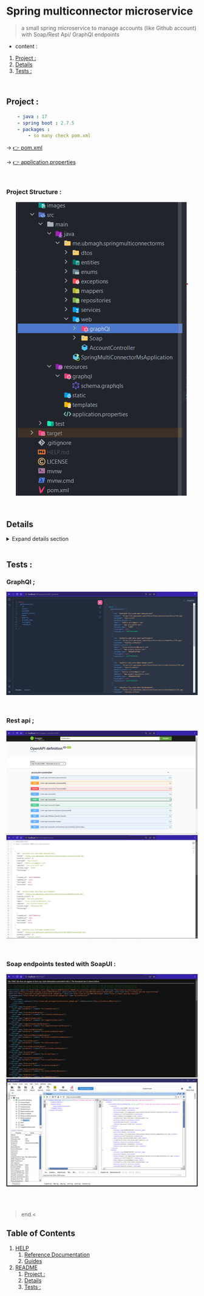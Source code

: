 # Spring multiconnector microservice

> a small spring microservice to manage accounts (like Github account) with Soap/Rest Api/ GraphQl endpoints 

* content : 


1. [Project :](README/#project_:)
2. [Details ](README/#details_)
3. [Tests : ](README/#tests_:_)



<br>

## Project :

```yaml
    - java : 17
    - spring boot : 2.7.5
    - packages : 
        - so many check pom.xml 
```

-> [👉 pom.xml](./pom.xml)

-> [👉 application.properties ](./src/main/resources/application.properties)

<br>

### Project Structure : 

<p align="center">
<img src="./images/1.png">
</p>


<br>

## Details 

<details>
  <summary> Expand details section </summary>
<hr>
<br>


### Dtos : 


* [👉 AccountRequestDTO ](./src/main/java/me/ubmagh/springmulticonnectorms/dtos/AccountRequestDTO.java)

```java
@Builder
@XmlRootElement(name = "AccountRequestDTO")
public class AccountRequestDTO {

    private String avatar;

    private String username;
    private String password;

    private String email;
    private String website;
    private AccountTypeEnum account_type;

    private String current_password;

    public AccountRequestDTO() {
    }

    public AccountRequestDTO(String avatar, String username, String password, String email, String website, AccountTypeEnum account_type, String current_password) {
        this.avatar = avatar;
        this.username = username;
        this.password = password;
        this.email = email;
        this.website = website;
        this.account_type = account_type;
        this.current_password = current_password;
    }

    // .... setters & getters 
}    
```

* [👉 AccountResponseDTO ](./src/main/java/me/ubmagh/springmulticonnectorms/dtos/AccountResponseDTO.java)

```java
@Builder
@XmlRootElement(name = "AccountResponseDTO")
public class AccountResponseDTO {

    private String id;

    private String avatar;
    private int profile_visits;

    private String username;

    private String email;
    private String website;
    private AccountTypeEnum account_type;

    private List<AccountResponseDTO> followings = new ArrayList<>();

    private Long created_at;
    private Long updated_at;
    private Long lastLogin;

    private boolean activated;

    public AccountResponseDTO() {
    }
    
   // ... Getters & Setters
   
}
```

* [👉 LoginRequest ](./src/main/java/me/ubmagh/springmulticonnectorms/dtos/LoginRequest.java)

```java
@Builder
@XmlRootElement(name = "LoginRequest")
public class LoginRequest {

    private String username;
    private String password;

    public LoginRequest() {
    }

    public LoginRequest(String username, String password) {
        this.username = username;
        this.password = password;
    }
 
    // ... getters & setters
}     
```


<br>

### Entities (Jpa)

* [👉 Account ](./src/main/java/me/ubmagh/springmulticonnectorms/entities/Account.java)

```java
@Data
@AllArgsConstructor
@NoArgsConstructor
@Entity
@Builder
@Table(name = "app_accounts")
public class Account {

    @Id
    private String id;

    private String avatar;
    private int profile_visits;

    @Column(unique = true, nullable = false)
    private String username;
    @Transient
    private char[] password;

    private String email;
    private String website;
    @Enumerated(EnumType.STRING)
    private AccountTypeEnum account_type;

    @ManyToMany()
    private List<Account> followings = new ArrayList<>();

    private Long created_at;
    private Long updated_at;
    private Long lastLogin;

    private boolean activated;
}
```


<br>

### Enums : 

* [👉 Enum ](./src/main/java/me/ubmagh/springmulticonnectorms/enums/AccountTypeEnum.java)

```java
@XmlEnum()
public enum AccountTypeEnum {
    ORGANISATION, USER;

    public String value() {
        return name();
    }

    public static AccountTypeEnum fromValue(String v) {
        return valueOf(v);
    }
}
```


<br>

### Exceptions :

* [👉 AccountIdNotFoundException ](./src/main/java/me/ubmagh/springmulticonnectorms/exceptions/AccountIdNotFoundException.java)
* [👉 AccountUsernameNotFoundException ](./src/main/java/me/ubmagh/springmulticonnectorms/exceptions/AccountUsernameNotFoundException.java)
* [👉 PasswordIncorrectException ](./src/main/java/me/ubmagh/springmulticonnectorms/exceptions/PasswordIncorrectException.java)
* [👉 UsernameAlreadyExistsException ](./src/main/java/me/ubmagh/springmulticonnectorms/exceptions/UsernameAlreadyExistsException.java)


<br>

### Mappers :

* Implemented a MapStruct mapper :  [👉 AccountsMapper ](./src/main/java/me/ubmagh/springmulticonnectorms/mappers/AccountsMapper.java )

```java
@Mapper(componentModel = "spring")
public interface AccountsMapper  {

    AccountResponseDTO fromAccount(Account account);

    @Mapping(target = "password", ignore = true)
    Account fromAccountRequestDTO(AccountRequestDTO accountRequestDTO);

    @AfterMapping
    default void setPassword(@MappingTarget Account account, AccountRequestDTO accountRequestDTO) {
        String password = accountRequestDTO.getPassword();
        account.setPassword(password.toCharArray());
    }

}
```


<br>

### Repositories : 

* One single Account Repository ;  [👉 AccountRepository ](./src/main/java/me/ubmagh/springmulticonnectorms/repositories/AccountRepository.java )

```java
@Repository
public interface AccountRepository extends JpaRepository<Account, String> {

    Optional<Account> findByUsername(String username);

}
```

<br>

### Services : 

* I created first the interface : [👉 AccountService ](./src/main/java/me/ubmagh/springmulticonnectorms/services/AccountService.java)

* Then it's implemented in : [👉 AccountServiceImpl ](./src/main/java/me/ubmagh/springmulticonnectorms/services/AccountServiceImpl.java)

```java
@Service
@Transactional
@AllArgsConstructor
public class AccountServiceImpl implements AccountService {

    private AccountRepository accountRepository;
    private AccountsMapper mapper;

    @Override
    public AccountResponseDTO getAccountById(String accountId) throws AccountIdNotFoundException {
        Account account = accountRepository.findById( accountId ).orElseThrow(() -> new AccountIdNotFoundException(accountId));
        if( account.isActivated())
            account.setProfile_visits( account.getProfile_visits()+1 );
        return mapper.fromAccount(account);
    }

    @Override
    public AccountResponseDTO getAccountByUsername(String Username) throws AccountUsernameNotFoundException {
        Account account = accountRepository.findByUsername( Username ).orElseThrow(() -> new AccountUsernameNotFoundException(Username));
        if( account.isActivated())
            account.setProfile_visits( account.getProfile_visits()+1 );
        return mapper.fromAccount(account);
    }

    @Override
    public List<AccountResponseDTO> getAccountsList() {
        List<Account> accounts = accountRepository.findAll();
        return accounts.stream().map(account -> mapper.fromAccount(account)).collect(Collectors.toList());
    }

    // ......
    
}
```


<br>

### Web controllers & Endpoints definition : 

#### GraphQl : 

* I've created the GraphQl controller:  [👉 AccountsQraphQlController ](./src/main/java/me/ubmagh/springmulticonnectorms/web/graphQl/AccountsQraphQlController.java)

```java
@Controller
@AllArgsConstructor
public class AccountsQraphQlController {

    private AccountService accountService;

    @QueryMapping
    public List<AccountResponseDTO> getAcountsList(){
        return accountService.getAccountsList();
    }

    @QueryMapping
    public AccountResponseDTO getAcount( @Argument String accountId){
        AccountResponseDTO account=null;
        try{
            account = accountService.getAccountById(accountId);
        }catch (AccountIdNotFoundException exc){
            throw new ResponseStatusException( HttpStatus.NOT_FOUND, exc.getMessage() );
        }
        return account;
    }

    //  .....;
    
}
```

* Also this class to resolve exception for graphql : [👉 CustomExceptionResolver ](./src/main/java/me/ubmagh/springmulticonnectorms/web/graphQl/CustomExceptionResolver.java)

```java
@Component
public class CustomExceptionResolver extends DataFetcherExceptionResolverAdapter {
    @Override
    protected GraphQLError resolveToSingleError(Throwable ex, DataFetchingEnvironment env) {
        if (ex instanceof ResponseStatusException) {
            ErrorType type= null;
            switch ( ((ResponseStatusException) ex).getStatus() ){
                case NOT_FOUND :
                    type = ErrorType.NOT_FOUND;
                    break;
                default:
                    type = ErrorType.BAD_REQUEST;
            }
            return GraphqlErrorBuilder.newError()
                    .errorType(type)
                    .message(((ResponseStatusException) ex).getReason())
                    .path(env.getExecutionStepInfo().getPath())
                    .location(env.getField().getSourceLocation())
                    .build();
        } else {
            return null;
        }
    }
}
```

* Finally GraphQL schema : [👉 schema ](./src/main/resources/graphql/schema.graphqls)

```graphql
type Query {
    getAcountsList : [AccountResponseDTO],
    getAcount ( accountId:String): AccountResponseDTO,
    getAcountByUsername ( username:String): AccountResponseDTO,
    getAccountsTypes : [String],
}

type Mutation {
    createAccount ( request:AccountRequestDTO): AccountResponseDTO,
    updateAccount ( accountId:String, requestDTO:AccountRequestDTO): AccountResponseDTO,
    deleteAccount ( accountId:String ): AccountResponseDTO,
    following ( acc1:String, acc2:String ): [AccountResponseDTO],
    activateAccount ( accountId:String, activate:String ): AccountResponseDTO,
    loginAccount ( loginRequest: LoginRequest): AccountResponseDTO
}

#....

```

<br>

#### Rest endPoints : 

* one controller to define all apis : [👉 AccountController ](./src/main/java/me/ubmagh/springmulticonnectorms/web/AccountController.java)

````java
@AllArgsConstructor
@RestController
@RequestMapping("rest-api")
public class AccountController {

    private AccountService accountService;

    @GetMapping("/accounts")
    public List<AccountResponseDTO> getAcountsList() {
        return accountService.getAccountsList();
    }

    @GetMapping("/accounts/{accountId}")
    public AccountResponseDTO getAcount(@PathVariable("accountId") String accountId) {
        AccountResponseDTO account = null;
        try {
            account = accountService.getAccountById(accountId);
        } catch (AccountIdNotFoundException exc) {
            throw new ResponseStatusException(HttpStatus.NOT_FOUND, exc.getMessage());
        }
        return account;
    }


    @GetMapping("/search-account/{accountId}")
    public AccountResponseDTO getAcountByUsername(@PathVariable("username") String username) {
        AccountResponseDTO account = null;
        try {
            account = accountService.getAccountByUsername(username);
        } catch (AccountUsernameNotFoundException exc) {
            throw new ResponseStatusException(HttpStatus.NOT_FOUND, exc.getMessage());
        }
        return account;
    }


    @PostMapping("/accounts")
    public AccountResponseDTO createAccount(@RequestBody AccountRequestDTO request) {
        AccountResponseDTO account = null;
        try {
            account = accountService.createAccount(request);
        } catch (UsernameAlreadyExistsException exc) {
            throw new ResponseStatusException(HttpStatus.BAD_REQUEST, exc.getMessage());
        }
        return account;
    }

    // .....

}
````


<br>


#### SOAP EndPoints : 

* The web service : [👉 SoapAccountWebService ](./src/main/java/me/ubmagh/springmulticonnectorms/web/Soap/SoapAccountWebService.java)

```java
@WebService( name = "Accounts", serviceName = "AccountService" )
@Slf4j
public class SoapAccountWebService {

    private AccountService accountService;

    public SoapAccountWebService(AccountService accountService) {
        this.accountService = accountService;
    }

    public String hello() {
        return "Hello wolld !";
    }


    @WebMethod(operationName = "GetAccountById")
    public AccountResponseDTO getAccountById(@WebParam(name = "accountId") String accountId) throws AccountIdNotFoundException {
        AccountResponseDTO account = this.accountService.getAccountById(accountId);
        return account;
    }


    @WebMethod(operationName = "GetAccountByUsername")
    public AccountResponseDTO getAccountByUsername(@WebParam(name = "Username") String Username) throws AccountUsernameNotFoundException {
        AccountResponseDTO account = this.accountService.getAccountByUsername(Username);
        return account;
    }


    @WebMethod(operationName = "GetAccountsList")
    public List<AccountResponseDTO> getAccountsList() {
        List<AccountResponseDTO> accounts = accountService.getAccountsList();
        return accounts;
    }

    // ........

}
```

<br>

#### PSVM / entryPoint / Main Class : 

* it starts spring server, and contains two beans ; one to fill H2 db with faked data, and the other to start Soap server  : 

[👉 SpringMultiConnectorMsApplication ](./src/main/java/me/ubmagh/springmulticonnectorms/SpringMultiConnectorMsApplication.java)

```java
@Slf4j
@SpringBootApplication
public class SpringMultiConnectorMsApplication {

    public static void main(String[] args) {
        SpringApplication.run(SpringMultiConnectorMsApplication.class, args);
    }

    @Value("${server.soap-service-url}")
    private String url;

    @Bean(name = "SoapEndPointServiceBean")
    public Endpoint endpoint(AccountService accountService) {
        Endpoint endpoint = Endpoint.publish(url, new SoapAccountWebService(accountService));
        log.info(" 🚀 Soap service started on :  "+url);
        return endpoint;
    }

    @Bean
    CommandLineRunner fillDb(AccountService accountService) {
        Faker faker = new Faker();
        String[] enums = new String[]{"ORGANISATION", "USER"};
        return args -> {
            int rand = faker.random().nextInt(5, 20);
            while (rand-- > 1) {
                accountService.createAccount(
                        new AccountRequestDTO(
                                faker.avatar().image(),
                                faker.name().username(),
                                "123",
                                faker.internet().emailAddress(),
                                faker.internet().url(),
                                AccountTypeEnum.valueOf(enums[faker.random().nextInt(0, 1)]),
                                ""
                        )
                );
            }
        };
    }
}
```


<br>
<hr>

</details>

<br>

## Tests : 

### GraphQl  ;

<p align="center">
<img src="./images/4.png">
</p>

<br>

### Rest api ;

<p align="center">
<img src="./images/2.png">

<img src="./images/3.png">

</p>

<br>


### Soap endpoints tested with SoapUI : 

<p align="center">

<img src="./images/5.png">

<img src="./images/6.png">

</p>

<br>

<br>

> end.<
## Table of Contents

1. [HELP](/HELP)
	1. [Reference Documentation](HELP/#reference_documentation)
	2. [Guides](HELP/#guides)
2. [README](/README)
	1. [Project :](README/#project_:)
	2. [Details ](README/#details_)
	3. [Tests : ](README/#tests_:_)
